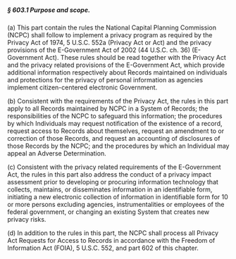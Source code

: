 ##### § 603.1 Purpose and scope. #####

(a) This part contain the rules the National Capital Planning Commission (NCPC) shall follow to implement a privacy program as required by the Privacy Act of 1974, 5 U.S.C. 552a (Privacy Act or Act) and the privacy provisions of the E-Government Act of 2002 (44 U.S.C. ch. 36) (E-Government Act). These rules should be read together with the Privacy Act and the privacy related provisions of the E-Government Act, which provide additional information respectively about Records maintained on individuals and protections for the privacy of personal information as agencies implement citizen-centered electronic Government.

(b) Consistent with the requirements of the Privacy Act, the rules in this part apply to all Records maintained by NCPC in a System of Records; the responsibilities of the
NCPC to safeguard this information; the procedures by which Individuals may request notification of the existence of a record, request access to Records about themselves, request an amendment to or correction of those Records, and request an accounting of disclosures of those Records by the NCPC; and the procedures by which an Individual may appeal an Adverse Determination.

(c) Consistent with the privacy related requirements of the E-Government Act, the rules in this part also address the conduct of a privacy impact assessment prior to developing or procuring information technology that collects, maintains, or disseminates information in an identifiable form, initiating a new electronic collection of information in identifiable form for 10 or more persons excluding agencies, instrumentalities or employees of the federal government, or changing an existing System that creates new privacy risks.

(d) In addition to the rules in this part, the NCPC shall process all Privacy Act Requests for Access to Records in accordance with the Freedom of Information Act (FOIA), 5 U.S.C. 552, and part 602 of this chapter.